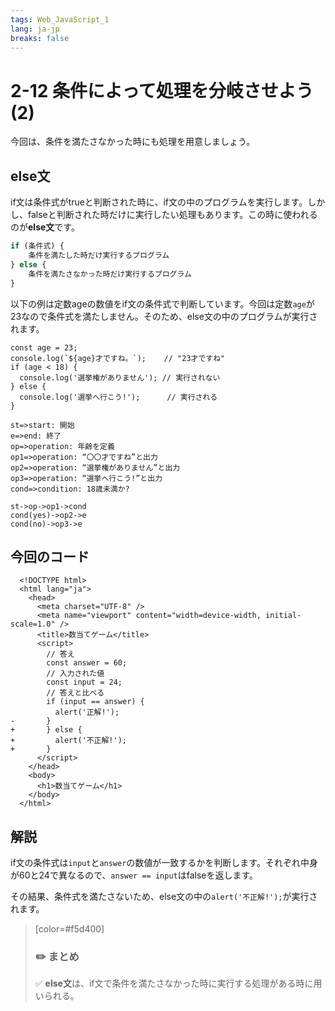 ```yaml
---
tags: Web_JavaScript_1
lang: ja-jp
breaks: false
---
```


<style>
iframe{
  border: none;
  width: 100%;
  min-height: 15em;
}
.mathjax > .MJXc-display {
    background: #eee;
    border-radius: 8px;
    box-shadow: #eee 0 -6px, #eee 0 6px;
}
</style>

# 2-12 条件によって処理を分岐させよう(2)

今回は、条件を満たさなかった時にも処理を用意しましょう。

## else文
if文は条件式がtrueと判断された時に、if文の中のプログラムを実行します。しかし、falseと判断された時だけに実行したい処理もあります。この時に使われるのが**else文**です。
```javascript
if (条件式) {
    条件を満たした時だけ実行するプログラム
} else {
    条件を満たさなかった時だけ実行するプログラム
}
```
以下の例は定数ageの数値をif文の条件式で判断しています。今回は定数`age`が23なので条件式を満たしません。そのため、else文の中のプログラムが実行されます。
```javascript=
const age = 23;
console.log(`${age}才ですね。`);    // "23才ですね"
if (age < 18) {
  console.log('選挙権がありません'); // 実行されない
} else {
  console.log('選挙へ行こう!');      // 実行される
}
```

```flow
st=>start: 開始
e=>end: 終了
op=>operation: 年齢を定義
op1=>operation: “〇〇才ですね”と出力
op2=>operation: “選挙権がありません”と出力
op3=>operation: “選挙へ行こう!”と出力
cond=>condition: 18歳未満か?

st->op->op1->cond
cond(yes)->op2->e
cond(no)->op3->e
```

## 今回のコード

```diff=
  <!DOCTYPE html>
  <html lang="ja">
    <head>
      <meta charset="UTF-8" />
      <meta name="viewport" content="width=device-width, initial-scale=1.0" />
      <title>数当てゲーム</title>
      <script>
        // 答え
        const answer = 60;
        // 入力された値
        const input = 24;
        // 答えと比べる
        if (input == answer) {
          alert('正解!');
-       }
+       } else {
+         alert('不正解!');
+       }
      </script>
    </head>
    <body>
      <h1>数当てゲーム</h1>
    </body>
  </html>
```

## 解説
if文の条件式は`input`と`answer`の数値が一致するかを判断します。それぞれ中身が60と24で異なるので、`answer == input`はfalseを返します。

その結果、条件式を満たさないため、else文の中の`alert('不正解!');`が実行されます。
> [color=#f5d400]
> ### :pencil2: **まとめ**
> 
> :white_check_mark: **else文**は、if文で条件を満たさなかった時に実行する処理がある時に用いられる。  


